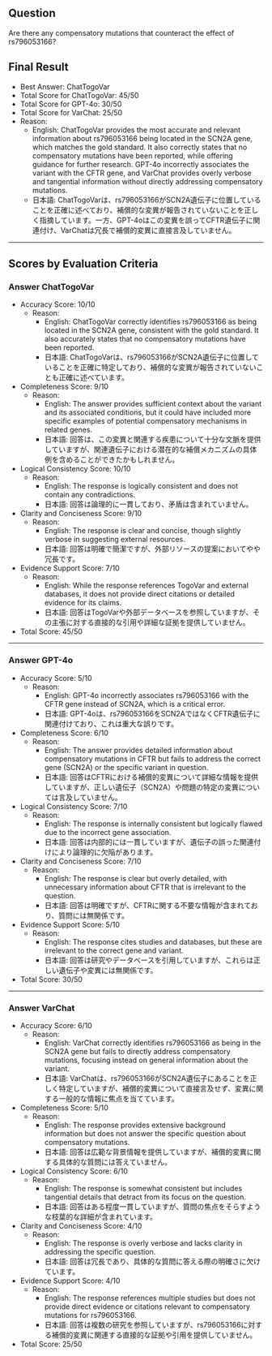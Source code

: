 ## Question

Are there any compensatory mutations that counteract the effect of rs796053166?

## Final Result

- Best Answer: ChatTogoVar
- Total Score for ChatTogoVar: 45/50
- Total Score for GPT-4o: 30/50
- Total Score for VarChat: 25/50
- Reason:
  - English: ChatTogoVar provides the most accurate and relevant information about rs796053166 being located in the SCN2A gene, which matches the gold standard. It also correctly states that no compensatory mutations have been reported, while offering guidance for further research. GPT-4o incorrectly associates the variant with the CFTR gene, and VarChat provides overly verbose and tangential information without directly addressing compensatory mutations.
  - 日本語: ChatTogoVarは、rs796053166がSCN2A遺伝子に位置していることを正確に述べており、補償的な変異が報告されていないことを正しく指摘しています。一方、GPT-4oはこの変異を誤ってCFTR遺伝子に関連付け、VarChatは冗長で補償的変異に直接言及していません。

---

## Scores by Evaluation Criteria

### Answer ChatTogoVar
- Accuracy Score: 10/10
  - Reason: 
    - English: ChatTogoVar correctly identifies rs796053166 as being located in the SCN2A gene, consistent with the gold standard. It also accurately states that no compensatory mutations have been reported.
    - 日本語: ChatTogoVarは、rs796053166がSCN2A遺伝子に位置していることを正確に特定しており、補償的な変異が報告されていないことも正確に述べています。
- Completeness Score: 9/10
  - Reason: 
    - English: The answer provides sufficient context about the variant and its associated conditions, but it could have included more specific examples of potential compensatory mechanisms in related genes.
    - 日本語: 回答は、この変異と関連する疾患について十分な文脈を提供していますが、関連遺伝子における潜在的な補償メカニズムの具体例を含めることができたかもしれません。
- Logical Consistency Score: 10/10
  - Reason: 
    - English: The response is logically consistent and does not contain any contradictions.
    - 日本語: 回答は論理的に一貫しており、矛盾は含まれていません。
- Clarity and Conciseness Score: 9/10
  - Reason: 
    - English: The response is clear and concise, though slightly verbose in suggesting external resources.
    - 日本語: 回答は明確で簡潔ですが、外部リソースの提案においてやや冗長です。
- Evidence Support Score: 7/10
  - Reason: 
    - English: While the response references TogoVar and external databases, it does not provide direct citations or detailed evidence for its claims.
    - 日本語: 回答はTogoVarや外部データベースを参照していますが、その主張に対する直接的な引用や詳細な証拠を提供していません。
- Total Score: 45/50

---

### Answer GPT-4o
- Accuracy Score: 5/10
  - Reason: 
    - English: GPT-4o incorrectly associates rs796053166 with the CFTR gene instead of SCN2A, which is a critical error.
    - 日本語: GPT-4oは、rs796053166をSCN2AではなくCFTR遺伝子に関連付けており、これは重大な誤りです。
- Completeness Score: 6/10
  - Reason: 
    - English: The answer provides detailed information about compensatory mutations in CFTR but fails to address the correct gene (SCN2A) or the specific variant in question.
    - 日本語: 回答はCFTRにおける補償的変異について詳細な情報を提供していますが、正しい遺伝子（SCN2A）や問題の特定の変異については言及していません。
- Logical Consistency Score: 7/10
  - Reason: 
    - English: The response is internally consistent but logically flawed due to the incorrect gene association.
    - 日本語: 回答は内部的には一貫していますが、遺伝子の誤った関連付けにより論理的に欠陥があります。
- Clarity and Conciseness Score: 7/10
  - Reason: 
    - English: The response is clear but overly detailed, with unnecessary information about CFTR that is irrelevant to the question.
    - 日本語: 回答は明確ですが、CFTRに関する不要な情報が含まれており、質問には無関係です。
- Evidence Support Score: 5/10
  - Reason: 
    - English: The response cites studies and databases, but these are irrelevant to the correct gene and variant.
    - 日本語: 回答は研究やデータベースを引用していますが、これらは正しい遺伝子や変異には無関係です。
- Total Score: 30/50

---

### Answer VarChat
- Accuracy Score: 6/10
  - Reason: 
    - English: VarChat correctly identifies rs796053166 as being in the SCN2A gene but fails to directly address compensatory mutations, focusing instead on general information about the variant.
    - 日本語: VarChatは、rs796053166がSCN2A遺伝子にあることを正しく特定していますが、補償的変異について直接言及せず、変異に関する一般的な情報に焦点を当てています。
- Completeness Score: 5/10
  - Reason: 
    - English: The response provides extensive background information but does not answer the specific question about compensatory mutations.
    - 日本語: 回答は広範な背景情報を提供していますが、補償的変異に関する具体的な質問には答えていません。
- Logical Consistency Score: 6/10
  - Reason: 
    - English: The response is somewhat consistent but includes tangential details that detract from its focus on the question.
    - 日本語: 回答はある程度一貫していますが、質問の焦点をそらすような枝葉的な詳細が含まれています。
- Clarity and Conciseness Score: 4/10
  - Reason: 
    - English: The response is overly verbose and lacks clarity in addressing the specific question.
    - 日本語: 回答は冗長であり、具体的な質問に答える際の明確さに欠けています。
- Evidence Support Score: 4/10
  - Reason: 
    - English: The response references multiple studies but does not provide direct evidence or citations relevant to compensatory mutations for rs796053166.
    - 日本語: 回答は複数の研究を参照していますが、rs796053166に対する補償的変異に関連する直接的な証拠や引用を提供していません。
- Total Score: 25/50